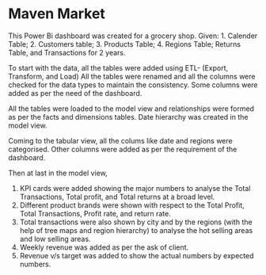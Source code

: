 # Maven Market
This Power Bi dashboard was created for a grocery shop.
Given: 1. Calender Table; 2. Customers table; 3. Products Table; 4. Regions Table; Returns Table, and Transactions for 2 years.

To start with the data, all the tables were added using ETL- (Export, Transform, and Load)
All the tables were renamed and all the columns were checked for the data types to maintain the consistency.
Some columns were added as per the need of the dashboard.

All the tables were loaded to the model view and relationships were formed as per the facts and dimensions tables.
Date hierarchy was created in the model view.

Coming to the tabular view, all the colums like date and regions were categorised.
Other columns were added as per the requirement of the dashboard.

Then at last in the model view, 
1. KPI cards were added showing the major numbers to analyse the Total Transactions, Total profit, and Total returns at a broad level.
2. Different product brands were shown with respect to the Total Profit, Total Transactions, Profit rate, and return rate.
3. Total transactions were also shown by city and by the regions (with the help of tree maps and region hierarchy) to analyse the hot selling areas and low selling areas.
4. Weekly revenue was added as per the ask of client.
5. Revenue v/s target was added to show the actual numbers by expected numbers.
